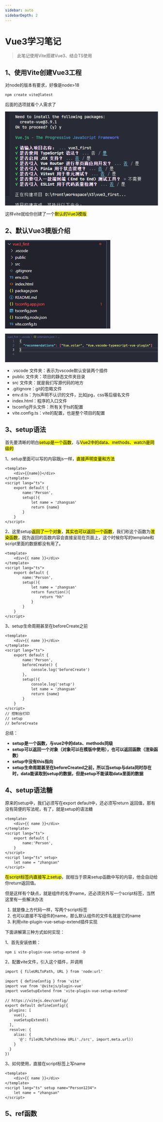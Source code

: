 ```yaml
---
sidebar: auto
sidebarDepth: 2
---
```




# Vue3学习笔记

> 此笔记使用Vite搭建Vue3、结合TS使用

## 1、使用Vite创建Vue3工程

对node的版本有要求，好像是node>18

```shell
npm create vite@latest
```

后面的选项就看个人需求了

![image-20231224185341099](Vue3.assets/image-20231224185341099.png)

这样vite就给你创建了一个<mark>默认的Vue3模版</mark>

## 2、默认Vue3模版介绍

![image-20231224222411219](Vue3.assets/image-20231224222411219.png)

![image-20231224222714088](Vue3.assets/image-20231224222714088.png)

- .vscode 文件夹：表示为vscode默认安装两个插件
- public 文件夹：项目的静态文件夹目录
- src 文件夹：就是我们写源代码的地方
- .gitignore：git的忽略文件
- env.d.ts：为ts声明不认识的文件，比如jpg，css等后缀名文件
- index.html：程序的入口文件
- tsconfig开头文件：所有关于ts的配置
- vite.config.ts：vite的配置，也是整个项目的配置

## 3、setup语法

首先要清晰的明白<mark>setup是一个函数</mark>，与<mark>Vue2中的data、methods、watch是同级的</mark>

1、setup里面可以写的内容跟js一样，<mark>直接声明变量和方法</mark>

```vue
<template>
    <div>{{name}}</div>
</template>
<script lang="ts">
    export default {
        name:'Person',
        setup(){
            let name = 'zhangsan'
            return {name}
        }
    }
</script>
```

2、这里setup<mark>返回了一个对象</mark>，<mark>其实也可以返回一个函数</mark>，我们称这个函数为<mark>渲染函数</mark>，因为返回的函数内容会直接呈现在页面上，这个时候你写的template和script里面的数据都没有用了。

```vue
<template>
    <div>{{ name }}</div>
</template>
<script lang="ts">
    export default {
        name:'Person',
        setup(){
            let name = 'zhangsan'
            return function(){
                return "hh"
            }
        }
    }
</script>
```

3、setup生命周期甚至在beforeCreate之前

```vue
<template>
    <div>{{ name }}</div>
</template>
<script lang="ts">
    export default {
        name:'Person',
        beforeCreate() {
            console.log('beforeCreate')
        },
        setup(){
            console.log('setup')
            let name = 'zhangsan'
            return {name}
        }
    }
</script>
// 控制台打印
// setup
// beforeCreate
```

总结：

- **setup是一个函数，与vue2中的data、methods同级**
- **setup可以返回一个对象（对象可以在模版中使用），也可以返回函数（渲染函数）**
- **setup中没有this指向**
- **setup生命周期甚至在beforeCreated之前，所以当setup与data同时存在时，data能读取到setup的数据，但是setup不能读取data里面的数据**

## 4、setup语法糖

原来的setup中，我们必须写在export default中，还必须写return 返回值，那有没有简便的写法呢，有了，就是setup的语法糖

```vue
<template>
    <div>{{ name }}</div>
</template>
<script lang="ts">
    export default {
        name:'Person',
    }
</script>
<script lang="ts" setup>
    let name = "zhangsan"
</script>
```

<mark>在script标签内直接写上setup</mark>，就相当于原来setup函数中写的内容，他会自动给你return返回值。

但是这样有个缺点，就是组件的名字name，还必须另外写一个script标签，当然这里有一些解决办法

1. 就是像上方代码一样，写两个script标签
2. 也可以直接不写组件的name，那么默认组件的文件名就是它的name
3. 利用vite-plugin-vue-setup-extend插件实现

下面讲解第三种方式如何实现：

1、首先安装依赖：

```shell
npm i vite-plugin-vue-setup-extend -D
```

2、配置vite文件，引入这个插件，并调用

```shell
import { fileURLToPath, URL } from 'node:url'

import { defineConfig } from 'vite'
import vue from '@vitejs/plugin-vue'
import vueSetupExtend from 'vite-plugin-vue-setup-extend'

// https://vitejs.dev/config/
export default defineConfig({
  plugins: [
    vue(),
    vueSetupExtend()
  ],
  resolve: {
    alias: {
      '@': fileURLToPath(new URL('./src', import.meta.url))
    }
  }
})
```

3、如何使用，直接在script标签上写name

```vue
<template>
    <div>{{ name }}</div>
</template>
<script lang="ts" setup name="Person1234">
    let name = "zhangsan"
</script>
```

## 5、ref函数

